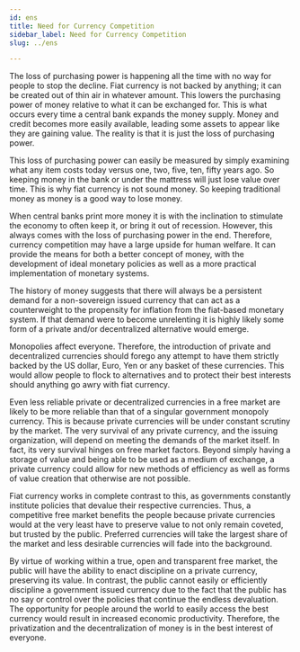 ```yaml
---
id: ens
title: Need for Currency Competition
sidebar_label: Need for Currency Competition
slug: ../ens

---
```


The loss of purchasing power is happening all the time with no way for people to stop the decline. Fiat currency is not backed by anything; it can be created out of thin air in whatever amount. This lowers the purchasing power of money relative to what it can be exchanged for. This is what occurs every time a central bank expands the money supply. Money and credit becomes more easily available, leading some assets to appear like they are gaining value. The reality is that it is just the loss of purchasing power.

This loss of purchasing power can easily be measured by simply examining what any item costs today versus one, two, five, ten, fifty years ago. So keeping money in the bank or under the mattress will just lose value over time. This is why fiat currency is not sound money. So keeping traditional money as money is a good way to lose money.

When central banks print more money it is with the inclination to stimulate the economy to often keep it, or bring it out of recession. However, this always comes with the loss of purchasing power in the end. Therefore, currency competition may have a large upside for human welfare. It can provide the means for both a better concept of money, with the development of ideal monetary policies as well as a more practical implementation of monetary systems. 

The history of money suggests that there will always be a persistent demand for a non-sovereign issued currency that can act as a counterweight to the propensity for inflation from the fiat-based monetary system. If that demand were to become unrelenting it is highly likely some form of a private and/or decentralized alternative would emerge. 

Monopolies affect everyone. Therefore, the introduction of private and decentralized currencies should forego any attempt to have them strictly backed by the US dollar, Euro, Yen or any basket of these currencies. This would allow people to flock to alternatives and to protect their best interests should anything go awry with fiat currency. 

Even less reliable private or decentralized currencies in a free market are likely to be more reliable than that of a singular government monopoly currency. This is because private currencies will be under constant scrutiny by the market. The very survival of any private currency, and the issuing organization, will depend on meeting the demands of the market itself. In fact, its very survival hinges on free market factors. Beyond simply having a storage of value and being able to be used as a medium of exchange, a private currency could allow for new methods of efficiency as well as forms of value creation that otherwise are not possible. 

Fiat currency works in complete contrast to this, as governments constantly institute policies that devalue their respective currencies. Thus, a competitive free market benefits the people because private currencies would at the very least have to preserve value to not only remain coveted, but trusted by the public. Preferred currencies will take the largest share of the market and less desirable currencies will fade into the background. 

By virtue of working within a true, open and transparent free market, the public will have the ability to enact discipline on a private currency, preserving its value. In contrast, the public cannot easily or efficiently discipline a government issued currency due to the fact that the public has no say or control over the policies that continue the endless devaluation. The opportunity for people around the world to easily access the best currency would result in increased economic productivity. Therefore, the privatization and the decentralization of money is in the best interest of everyone.
